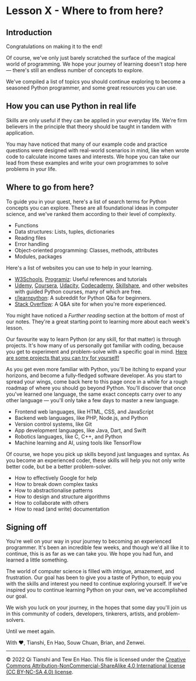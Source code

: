 # Lesson X - Where to from here?

## Introduction
Congratulations on making it to the end!

Of course, we've only just barely scratched the surface of the magical world of programming. We hope your journey of learning doesn't stop here — there's still an endless number of concepts to explore.

We've compiled a list of topics you should continue exploring to become a seasoned Python programmer, and some great resources you can use.

## How you can use Python in real life
Skills are only useful if they can be applied in your everyday life. We're firm believers in the principle that theory should be taught in tandem with application.

You may have noticed that many of our example code and practice questions were designed with real-world scenarios in mind, like when wrote code to calculate income taxes and interests. We hope you can take our lead from these examples and write your own programmes to solve problems in your life.

## Where to go from here?
To guide you in your quest, here's a list of search terms for Python concepts you can explore. These are all foundational ideas in computer science, and we've ranked them according to their level of complexity.

* Functions
* Data structures: Lists, tuples, dictionaries
* Reading files
* Error handling
* Object-oriented programming: Classes, methods, attributes
* Modules, packages

Here's a list of websites you can use to help in your learning.

* [W3Schools](https://www.w3schools.com/python/default.asp), [Programiz](https://www.programiz.com): Useful references and tutorials
* [Udemy](https://www.udemy.com), [Coursera](https://www.coursera.org), [Udacity](https://www.udacity.com), [Codecademy](https://www.codecademy.com), [Skillshare](https://www.skillshare.com), and other websites with guided Python courses, many of which are free.
* [r/learnpython](https://www.reddit.com/r/learnpython/): A subreddit for Python Q&a for beginners.
* [Stack Overflow](https://stackoverflow.com): A Q&A site for when you're more experienced.

You might have noticed a *Further reading* section at the bottom of most of our notes. They're a great starting point to learning more about each week's lesson.

Our favourite way to learn Python (or any skill, for that matter) is through projects. It's how many of us personally got familiar with coding, because you get to experiment and problem-solve with a specific goal in mind. [Here are some projects that you can try for yourself!](https://hackr.io/blog/python-projects)

As you get even more familiar with Python, you'll be itching to expand your horizons, and become a fully-fledged software developer. As you start to spread your wings, come back here to this page once in a while for a rough roadmap of where you should go beyond Python. You'll discover that once you've learned one language, the same exact concepts carry over to any other language — you'll only take a few days to master a new language.

* Frontend web languages, like HTML, CSS, and JavaScript
* Backend web languages, like PHP, Node.js, and Python
* Version control systems, like Git
* App development languages, like Java, Dart, and Swift
* Robotics languages, like C, C++, and Python
* Machine learning and AI, using tools like TensorFlow

Of course, we hope you pick up skills beyond just languages and syntax. As you become an experienced coder, these skills will help you not only write better code, but be a better problem-solver.

* How to effectively Google for help
* How to break down complex tasks
* How to abstractionalise patterns
* How to design and structure algorithms
* How to collaborate with others
* How to read (and write) documentation

## Signing off
You're well on your way in your journey to becoming an experienced programmer. It's been an incredible few weeks, and though we'd all like it to continue, this is as far as we can take you. We hope you had fun, and learned a little something.

The world of computer science is filled with intrigue, amazement, and frustration. Our goal has been to give you a taste of Python, to equip you with the skills and interest you need to continue exploring yourself. If we've inspired you to continue learning Python on your own, we've accomplished our goal.

We wish you luck on your journey, in the hopes that some day you'll join us in this community of coders, developers, tinkerers, artists, and problem-solvers.

Until we meet again.

With ❤️, Tianshi, En Hao, Souw Chuan, Brian, and Zenwei.

---

© 2022 Qi Tianshi and Tew En Hao. This file is licensed under the [Creative Commons Attribution-NonCommercial-ShareAlike 4.0 International license (CC BY-NC-SA 4.0) license](https://creativecommons.org/licenses/by-nc-sa/4.0/).
